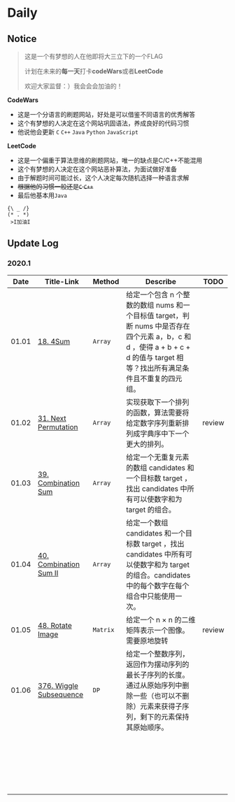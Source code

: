 # Daily

## Notice

> 这是一个有梦想的人在他即将大三立下的一个FLAG
>
> 计划在未来的**每一天**打卡**codeWars**或者**LeetCode**
>
> 欢迎大家监督：）我会会会加油的！

**CodeWars**

* 这是一个分语言的刷题网站，好处是可以借鉴不同语言的优秀解答
* 这个有梦想的人决定在这个网站巩固语法，养成良好的代码习惯
* 他说他会更新 `C` `C++` `Java` `Python` `JavaScript`

**LeetCode**

* 这是一个偏重于算法思维的刷题网站，唯一的缺点是C/C++不能混用
* 这个有梦想的人决定在这个网站恶补算法，为面试做好准备
* 由于解题时间可能过长，这个人决定每次随机选择一种语言求解
* ~~根据他的习惯一般还是`C` `C++`~~
* 最后他基本用`Java`

```
{\ _ /}
(* . *)
 >I加油I
```

## Update Log

### 2020.1

| Date  | Title-Link                                             | Method   | Describe                                                     | TODO   |
| ----- | ------------------------------------------------------ | -------- | ------------------------------------------------------------ | ------ |
| 01.01 | [18. 4Sum](LeetCode/202001/20200101.md)                | `Array`  | 给定一个包含 n 个整数的数组 nums 和一个目标值 target，判断 nums 中是否存在四个元素 a，b，c 和 d ，使得 a + b + c + d 的值与 target 相等？找出所有满足条件且不重复的四元组。 |        |
| 01.02 | [31. Next Permutation](LeetCode/202001/20200102.md)    | `Array`  | 实现获取下一个排列的函数，算法需要将给定数字序列重新排列成字典序中下一个更大的排列。 | review |
| 01.03 | [39. Combination Sum](LeetCode/202001/20200103.md)     | `Array`  | 给定一个无重复元素的数组 candidates 和一个目标数 target ，找出 candidates 中所有可以使数字和为 target 的组合。 |        |
| 01.04 | [40. Combination Sum II](LeetCode/202001/20200104.md)  | `Array`  | 给定一个数组 candidates 和一个目标数 target ，找出 candidates 中所有可以使数字和为 target 的组合。candidates 中的每个数字在每个组合中只能使用一次。 |        |
| 01.05 | [48. Rotate Image](LeetCode/202001/20200105.md)        | `Matrix` | 给定一个 n × n 的二维矩阵表示一个图像。需要原地旋转          | review |
| 01.06 | [376. Wiggle Subsequence](LeetCode/202001/20200106.md) | `DP`     | 给定一个整数序列，返回作为摆动序列的最长子序列的长度。 通过从原始序列中删除一些（也可以不删除）元素来获得子序列，剩下的元素保持其原始顺序。 |        |
|       |                                                        |          |                                                              |        |
|       |                                                        |          |                                                              |        |
|       |                                                        |          |                                                              |        |
|       |                                                        |          |                                                              |        |
|       |                                                        |          |                                                              |        |
|       |                                                        |          |                                                              |        |
|       |                                                        |          |                                                              |        |
|       |                                                        |          |                                                              |        |
|       |                                                        |          |                                                              |        |
|       |                                                        |          |                                                              |        |
|       |                                                        |          |                                                              |        |
|       |                                                        |          |                                                              |        |
|       |                                                        |          |                                                              |        |
|       |                                                        |          |                                                              |        |
|       |                                                        |          |                                                              |        |
|       |                                                        |          |                                                              |        |
|       |                                                        |          |                                                              |        |
|       |                                                        |          |                                                              |        |
|       |                                                        |          |                                                              |        |
|       |                                                        |          |                                                              |        |
|       |                                                        |          |                                                              |        |
|       |                                                        |          |                                                              |        |
|       |                                                        |          |                                                              |        |

